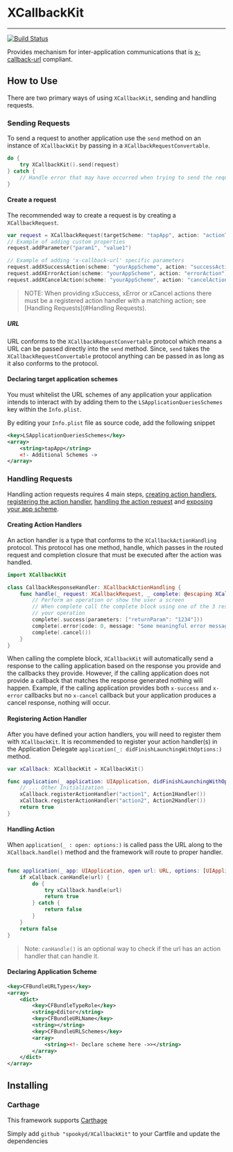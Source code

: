 # XCallbackKit

---

[![Build Status](https://app.bitrise.io/app/7fe36c0dde679af5/status.svg?token=_yT_qaaOKwYWU3_KVywi1w&branch=master)](https://app.bitrise.io/app/7fe36c0dde679af5)

Provides mechanism for inter-application communications that is [x-callback-url](http://x-callback-url.com/specifications/) compliant.

## How to Use

There are two primary ways of using `XCallbackKit`, sending and handling requests.

### Sending Requests

To send a request to another application use the `send` method on an instance of `XCallbackKit` by passing in a 
`XCallbackRequestConvertable`.

```swift
do {
    try XCallbackKit().send(request)
} catch {
    // Handle error that may have occurred when trying to send the request
}
```

#### Create a request

The recommended way to create a request is by creating a `XCallbackRequest`.

```swift
var request = XCallbackRequest(targetScheme: "tapApp", action: "actionToRun")
// Example of adding custom properties
request.addParameter("param1", "value1")

// Example of adding 'x-callback-url' specific parameters
request.addXSuccessAction(scheme: "yourAppScheme", action: "successAction")
request.addXErrorAction(scheme: "yourAppScheme", action: "errorAction")
request.addXCancelAction(scheme: "yourAppScheme", action: "cancelAction")
```

> NOTE: When providing xSuccess, xError or xCancel actions there must be a registered action handler with a matching action; see [Handling Requests](#Handling Requests).

##### URL

URL conforms to the `XCallbackRequestConvertable` protocol which means a URL can be passed directly into the `send` method. Since,
`send` takes the `XCallbackRequestConvertable` protocol anything can be passed in as long as it also conforms to the protocol.

#### Declaring target application schemes

You must whitelist the URL schemes of any application your application intends to interact with by adding them to the
`LSApplicationQueriesSchemes` key within the `Info.plist`.

By editing your `Info.plist` file as source code, add the following snippet

```xml
<key>LSApplicationQueriesSchemes</key>
<array>
    <string>tapApp</string>
    <!- Additional Schemes ->
</array>
```

### Handling Requests

Handling action requests requires 4 main steps, [creating action handlers](#creating-action-handler), [registering the action handler](#registering-action-handler), 
[handling the action request](#handling-action) and [exposing your app scheme](#declaring-application-scheme).

#### Creating Action Handlers

An action handler is a  type that conforms to the `XCallbackActionHandling` protocol. This protocol has one method, handle, which passes
in the routed request and completion closure that must be executed after the action was handled.

```swift
import XCallbackKit

class CallbackResponseHandler: XCallbackActionHandling {
    func handle(_ request: XCallbackRequest, _ complete: @escaping XCallbackActionCompleteHandler) {
        // Perform an operation or show the user a screen
        // When complete call the complete block using one of the 3 response based on the context of 
        // your operation
        complete(.success(parameters: ["returnParam": "1234"]))
        complete(.error(code: 0, message: "Some meaningful error message")) // All parameters are url encoded
        complete(.cancel())
    }
}
```

When calling the complete block, `XCallbackKit` will automatically send a response to the calling application based on the response you 
provide and the callbacks they provide. However, if the calling application does not provide a callback that matches the response generated 
nothing will happen. Example, if the calling application provides both `x-success` and `x-error` callbacks but no `x-cancel` callback but 
your application produces a cancel response, nothing will occur.

#### Registering Action Handler

After you have defined your action handlers, you will need to register them with `XCallbackKit`. It is recommended to register your action 
handler(s) in the Application Delegate `application(_: didFinishLaunchingWithOptions:)` method. 

```swift
var xCallback: XCallbackKit = XCallbackKit()

func application(_ application: UIApplication, didFinishLaunchingWithOptions launchOptions: [UIApplication.LaunchOptionsKey: Any]?) -> Bool {
    // ... Other Initialization ...
    xCallback.registerActionHandler("action1", Action1Handler())
    xCallback.registerActionHandler("action2", Action2Handler())
    return true
}
```

#### Handling Action

When `application(_ : open: options:)` is called pass the URL along to the `XCallback.handle()` method and the framework will 
route to proper handler.

```swift

func application(_ app: UIApplication, open url: URL, options: [UIApplication.OpenURLOptionsKey : Any] = [:]) -> Bool {
    if xCallback.canHandle(url) {
        do {
            try xCallback.handle(url)
            return true
        } catch {
            return false
        }
    }
    return false
}
```

> Note: `canHandle()` is an optional way to check if the url has an action handler that can handle it.

#### Declaring Application Scheme 

```xml
<key>CFBundleURLTypes</key>
<array>
    <dict>
        <key>CFBundleTypeRole</key>
        <string>Editor</string>
        <key>CFBundleURLName</key>
        <string></string>
        <key>CFBundleURLSchemes</key>
        <array>
            <string><!- Declare scheme here ->></string>
        </array>
    </dict>
</array>
```

## Installing

### Carthage

This framework supports [Carthage](https://github.com/Carthage/Carthage)

Simply add `github "spookyd/XCallbackKit"` to your Cartfile and update the dependencies
